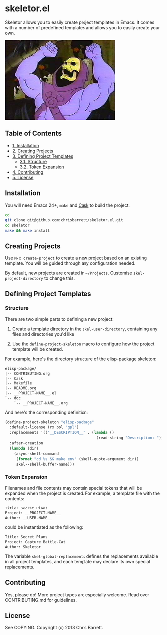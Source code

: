 # skeletor.el

Skeletor allows you to easily create project templates in Emacs. It comes with a
number of predefined templates and allows you to easily create your own.

![Skeletor Laughing](assets/skeletor.jpg)

<div id="table-of-contents">
<h2>Table of Contents</h2>
<div id="text-table-of-contents">
<ul>
<li><a href="#sec-1">1. Installation</a></li>
<li><a href="#sec-2">2. Creating Projects</a></li>
<li><a href="#sec-3">3. Defining Project Templates</a>
<ul>
<li><a href="#sec-3-1">3.1. Structure</a></li>
<li><a href="#sec-3-2">3.2. Token Expansion</a></li>
</ul>
</li>
<li><a href="#sec-4">4. Contributing</a></li>
<li><a href="#sec-5">5. License</a></li>
</ul>
</li>
</ul>
</div>
</div>

## Installation

You will need Emacs 24+, `make` and [Cask](https://github.com/cask/cask) to
build the project.

```sh
cd
git clone git@github.com:chrisbarrett/skeletor.el.git
cd skeletor
make && make install
```

## Creating Projects

Use `M-x create-project` to create a new project based on an existing template.
You will be guided through any configuration needed.

By default, new projects are created in `~/Projects`. Customise
`skel-project-directory` to change this.

## Defining Project Templates

### Structure

There are two simple parts to defining a new project:

1. Create a template directory in the `skel-user-directory`, containing any
    files and directories you'd like

2. Use the `define-project-skeleton` macro to configure how the project template
    will be created.

For example, here's the directory structure of the elisp-package skeleton:

    elisp-package/
    |-- CONTRIBUTING.org
    |-- Cask
    |-- Makefile
    |-- README.org
    |-- __PROJECT-NAME__.el
    `-- doc
        `-- __PROJECT-NAME__.org

And here's the corresponding definition:

```lisp
(define-project-skeleton "elisp-package"
  :default-license (rx bol "gpl")
  :replacements '(("__DESCRIPTION__" . (lambda ()
                                         (read-string "Description: "))))
  :after-creation
  (lambda (dir)
    (async-shell-command
     (format "cd %s && make env" (shell-quote-argument dir))
     skel--shell-buffer-name)))
```

### Token Expansion

Filenames and file contents may contain special tokens that will be expanded
when the project is created. For example, a template file with the contents:

    Title: Secret Plans
    Project: __PROJECT-NAME__
    Author: __USER-NAME__

could be instantiated as the following:

    Title: Secret Plans
    Project: Capture Battle-Cat
    Author: Skeletor

The variable `skel-global-replacements` defines the replacements available in
all project templates, and each template may declare its own special
replacements.

## Contributing

Yes, please do! More project types are especially welcome. Read over
CONTRIBUTING.md for guidelines.

## License

See COPYING. Copyright (c) 2013 Chris Barrett.
